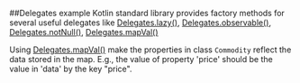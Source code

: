 ##Delegates example
Kotlin standard library provides factory methods for several useful delegates like
[Delegates.lazy()](http://kotlinlang.org/docs/reference/delegated-properties.html#lazy),
[Delegates.observable()](http://kotlinlang.org/docs/reference/delegated-properties.html#observable),
[Delegates.notNull()](http://kotlinlang.org/docs/reference/delegated-properties.html#not-null),
[Delegates.mapVal()](http://kotlinlang.org/docs/reference/delegated-properties.html#storing-properties-in-a-map)

Using
[Delegates.mapVal()](http://kotlinlang.org/docs/reference/delegated-properties.html#storing-properties-in-a-map)
make the properties in class `Commodity` reflect the data stored in the map.
E.g., the value of property 'price' should be the value in 'data' by the key "price".